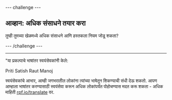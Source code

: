 --- challenge ---

## आव्हान: अधिक संसाधने तयार करा

तुम्ही तुमच्या खेळमध्ये अधिक संसाधने आणि हस्तकला नियम जोडू शकता?

--- /challenge ---

***

"या प्रकल्पाचे भाषांतर स्वयंसेवकांनी केले:

Priti Satish Raut
Manoj

स्वयंसेवकांचे आभार, आम्ही जगभरातील लोकांना त्यांच्या भाषेतून शिकण्याची संधी देऊ शकतो. आपण आम्हाला भाषांतर करण्यासाठी स्वयंसेवा करून अधिक लोकांपर्यंत पोहोचण्यास मदत करू शकता - अधिक माहिती [rpf.io/translate](https://rpf.io/translate) वर.